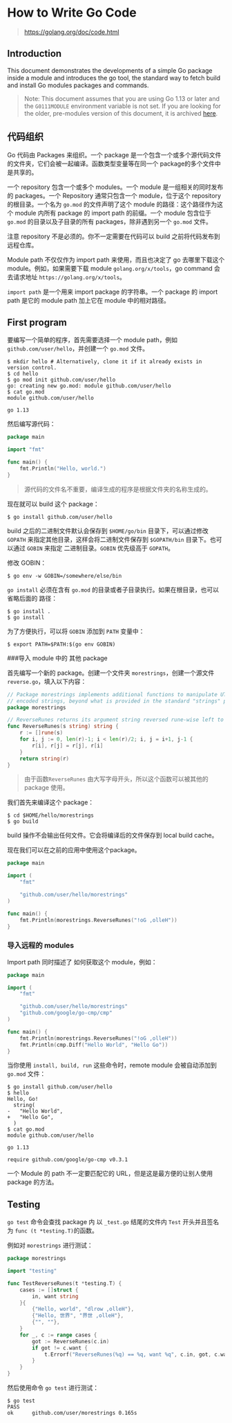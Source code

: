 # How to Write Go Code

> https://golang.org/doc/code.html

## Introduction

This document demonstrates the developments of a simple Go package inside a module and introduces the go tool, the standard way to fetch build and install Go modules  packages and commands.

> Note: This document assumes that you are using Go 1.13 or later and the `G0111MODULE` environment variable is not set. If you are looking for the older, pre-modules version of this document, it is archived [here](https://golang.org/doc/gopath_code.html).

## 代码组织

Go 代码由 Packages 来组织。一个 package 是一个包含一个或多个源代码文件的文件夹，它们会被一起编译。函数类型变量等在同一个 package的多个文件中是共享的。

一个 repository 包含一个或多个 modules。一个 module 是一组相关的同时发布的 packages。一个 Repository 通常只包含一个 module，位于这个 repository 的根目录。一个名为 `go.mod` 的文件声明了这个 module 的路径：这个路径作为这个 module 内所有 package 的 import path 的前缀。一个 module 包含位于 `go.mod` 的目录以及子目录的所有 packages，除非遇到另一个 `go.mod` 文件。

注意 repository 不是必须的。你不一定需要在代码可以 build 之前将代码发布到远程仓库。

Module path 不仅仅作为 import path 来使用，而且也决定了 go 去哪里下载这个 module。例如，如果需要下载 module `golang.org/x/tools`，go command 会去请求地址 `https://golang.org/x/tools`。

`import path` 是一个用来 import package 的字符串。一个 package 的 import path 是它的 module path 加上它在 module 中的相对路径。

## First program

要编写一个简单的程序，首先需要选择一个 module path，例如 `github.com/user/hello`，并创建一个 `go.mod` 文件。

```shell
$ mkdir hello # Alternatively, clone it if it already exists in version control.
$ cd hello
$ go mod init github.com/user/hello
go: creating new go.mod: module github.com/user/hello
$ cat go.mod
module github.com/user/hello

go 1.13
```

然后编写源代码：

```go
package main

import "fmt"

func main() {
	fmt.Println("Hello, world.")
}
```

> 源代码的文件名不重要，编译生成的程序是根据文件夹的名称生成的。

现在就可以 build 这个 package：

```shell
$ go install github.com/user/hello
```

build 之后的二进制文件默认会保存到 `$HOME/go/bin` 目录下，可以通过修改 `GOPATH` 来指定其他目录，这样会将二进制文件保存到 `$GOPATH/bin` 目录下。也可以通过 `GOBIN` 来指定 二进制目录。`GOBIN` 优先级高于 `GOPATH`。

修改 GOBIN：

```shell
$ go env -w GOBIN=/somewhere/else/bin
```

`go install` 必须在含有 `go.mod` 的目录或者子目录执行。如果在根目录，也可以省略后面的 路径：

```shell
$ go install .
$ go install
```

为了方便执行，可以将 `GOBIN` 添加到 `PATH` 变量中：

```shell
$ export PATH=$PATH:$(go env GOBIN)
```

###导入 module 中的 其他 package

首先编写一个新的 package。创建一个文件夹 `morestrings`，创建一个源文件 `reverse.go`，填入以下内容：

```go
// Package morestrings implements additional functions to manipulate UTF-8
// encoded strings, beyond what is provided in the standard "strings" package.
package morestrings

// ReverseRunes returns its argument string reversed rune-wise left to right.
func ReverseRunes(s string) string {
	r := []rune(s)
	for i, j := 0, len(r)-1; i < len(r)/2; i, j = i+1, j-1 {
		r[i], r[j] = r[j], r[i]
	}
	return string(r)
}
```

> 由于函数`ReverseRunes` 由大写字母开头，所以这个函数可以被其他的 package 使用。

我们首先来编译这个 package：

```shell
$ cd $HOME/hello/morestrings
$ go build
```

build 操作不会输出任何文件。它会将编译后的文件保存到 local build cache。

现在我们可以在之前的应用中使用这个package。

```go
package main

import (
	"fmt"

	"github.com/user/hello/morestrings"
)

func main() {
	fmt.Println(morestrings.ReverseRunes("!oG ,olleH"))
}
```

### 导入远程的 modules

Import path 同时描述了 如何获取这个 module，例如：

```go
package main

import (
	"fmt"

	"github.com/user/hello/morestrings"
	"github.com/google/go-cmp/cmp"
)

func main() {
	fmt.Println(morestrings.ReverseRunes("!oG ,olleH"))
	fmt.Println(cmp.Diff("Hello World", "Hello Go"))
}
```

当你使用 `install, build, run` 这些命令时，remote module 会被自动添加到 `go.mod` 文件：

```shell
$ go install github.com/user/hello
$ hello
Hello, Go!
  string(
- 	"Hello World",
+ 	"Hello Go",
  )
$ cat go.mod
module github.com/user/hello

go 1.13

require github.com/google/go-cmp v0.3.1
```

一个 Module 的 path 不一定要匹配它的 URL，但是这是最方便的让别人使用 package 的方法。

## Testing

`go test` 命令会查找 package 内 以 `_test.go` 结尾的文件内 `Test` 开头并且签名为 `func (t *testing.T)`的函数。

例如对 `morestrings` 进行测试：

```go
package morestrings

import "testing"

func TestReverseRunes(t *testing.T) {
	cases := []struct {
		in, want string
	}{
		{"Hello, world", "dlrow ,olleH"},
		{"Hello, 世界", "界世 ,olleH"},
		{"", ""},
	}
	for _, c := range cases {
		got := ReverseRunes(c.in)
		if got != c.want {
			t.Errorf("ReverseRunes(%q) == %q, want %q", c.in, got, c.want)
		}
	}
}
```

然后使用命令 `go test` 进行测试：

```shell
$ go test
PASS
ok  	github.com/user/morestrings 0.165s
```




